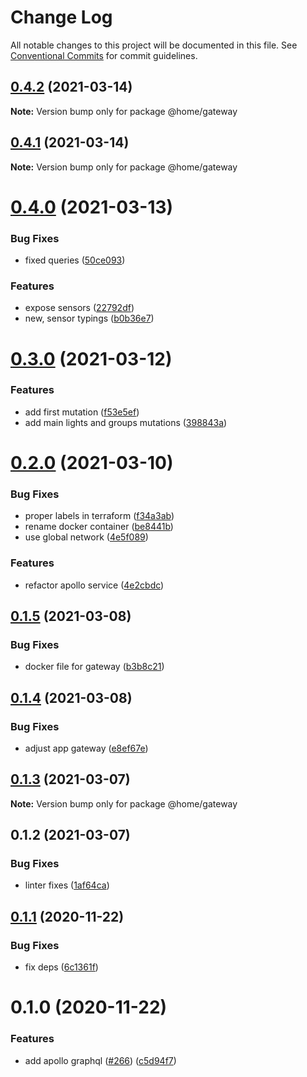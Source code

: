 # Change Log

All notable changes to this project will be documented in this file.
See [Conventional Commits](https://conventionalcommits.org) for commit guidelines.

## [0.4.2](https://github.com/mariusz-kabala/homeAutomation/compare/@home/gateway@0.4.1...@home/gateway@0.4.2) (2021-03-14)

**Note:** Version bump only for package @home/gateway





## [0.4.1](https://github.com/mariusz-kabala/homeAutomation/compare/@home/gateway@0.4.0...@home/gateway@0.4.1) (2021-03-14)

**Note:** Version bump only for package @home/gateway





# [0.4.0](https://github.com/mariusz-kabala/homeAutomation/compare/@home/gateway@0.3.0...@home/gateway@0.4.0) (2021-03-13)


### Bug Fixes

* fixed queries ([50ce093](https://github.com/mariusz-kabala/homeAutomation/commit/50ce09392da6c0cdc76c13318a40687d64933333))


### Features

* expose sensors ([22792df](https://github.com/mariusz-kabala/homeAutomation/commit/22792df13744e583767c079db28ae2067c678fc9))
* new, sensor typings ([b0b36e7](https://github.com/mariusz-kabala/homeAutomation/commit/b0b36e72e6c17e060fb43558f1f7f43ce71b1e14))





# [0.3.0](https://github.com/mariusz-kabala/homeAutomation/compare/@home/gateway@0.2.0...@home/gateway@0.3.0) (2021-03-12)


### Features

* add first mutation ([f53e5ef](https://github.com/mariusz-kabala/homeAutomation/commit/f53e5efad1dbbfdb2e1f7dd3e2724476da81ad3e))
* add main lights and groups mutations ([398843a](https://github.com/mariusz-kabala/homeAutomation/commit/398843aa6ec825596d2130e95f7c1efeb6dc91e4))





# [0.2.0](https://github.com/mariusz-kabala/homeAutomation/compare/@home/gateway@0.1.5...@home/gateway@0.2.0) (2021-03-10)


### Bug Fixes

* proper labels in terraform ([f34a3ab](https://github.com/mariusz-kabala/homeAutomation/commit/f34a3ab7dd88c6848dac61daf33be89e4e819221))
* rename docker container ([be8441b](https://github.com/mariusz-kabala/homeAutomation/commit/be8441b204f8d7a391a984838fefe521648656ba))
* use global network ([4e5f089](https://github.com/mariusz-kabala/homeAutomation/commit/4e5f08965a0fe0f9e6f9bc937ca4bfb88108ff04))


### Features

* refactor apollo service ([4e2cbdc](https://github.com/mariusz-kabala/homeAutomation/commit/4e2cbdc5704f3bfaa629261c9e468b1e4cc51035))





## [0.1.5](https://github.com/mariusz-kabala/homeAutomation/compare/@home/gateway@0.1.4...@home/gateway@0.1.5) (2021-03-08)


### Bug Fixes

* docker file for gateway ([b3b8c21](https://github.com/mariusz-kabala/homeAutomation/commit/b3b8c2109e9deba74630193bd0e11a414f874854))





## [0.1.4](https://github.com/mariusz-kabala/homeAutomation/compare/@home/gateway@0.1.3...@home/gateway@0.1.4) (2021-03-08)


### Bug Fixes

* adjust app gateway ([e8ef67e](https://github.com/mariusz-kabala/homeAutomation/commit/e8ef67e5fa065aa3d22d376bd586bed0f4f37eff))





## [0.1.3](https://github.com/mariusz-kabala/homeAutomation/compare/@home/gateway@0.1.2...@home/gateway@0.1.3) (2021-03-07)

**Note:** Version bump only for package @home/gateway





## 0.1.2 (2021-03-07)


### Bug Fixes

* linter fixes ([1af64ca](https://github.com/mariusz-kabala/homeAutomation/commit/1af64cabb2e40797838c1a2337fb7c34ac9b4b54))





## [0.1.1](https://github.com/mariusz-kabala/homeAutomation/compare/@home/service-apollo@0.1.0...@home/service-apollo@0.1.1) (2020-11-22)


### Bug Fixes

* fix deps ([6c1361f](https://github.com/mariusz-kabala/homeAutomation/commit/6c1361ff7b01bb85ab4521cb4a83e34429d6fbd6))





# 0.1.0 (2020-11-22)


### Features

* add apollo graphql ([#266](https://github.com/mariusz-kabala/homeAutomation/issues/266)) ([c5d94f7](https://github.com/mariusz-kabala/homeAutomation/commit/c5d94f7114bc69adf4195b55b13a451902ac2b7d))
